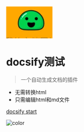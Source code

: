 ![logo](_img/logo.jpg)


# docsify测试

> 一个自动生成文档的插件

- 无需转换html
- 只需编辑html和md文件

[docsify start](README)

<!--背景色-->
![color](#ddf1dc)
